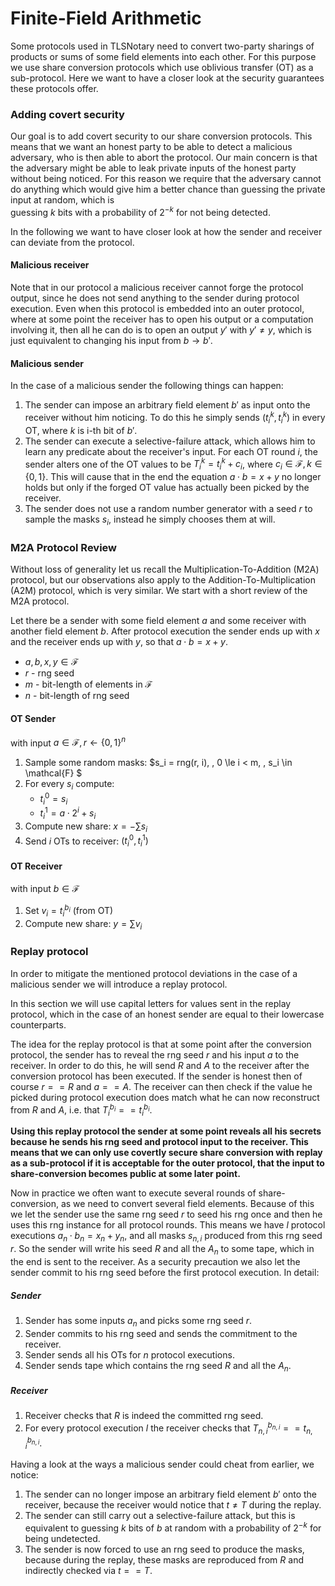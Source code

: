# Finite-Field Arithmetic
Some protocols used in TLSNotary need to convert two-party sharings of products
or sums of some field elements into each other. For this purpose we use share
conversion protocols which use oblivious transfer (OT) as a sub-protocol. Here
we want to have a closer look at the security guarantees these protocols offer.

### Adding covert security
Our goal is to add covert security to our share conversion protocols. This
means that we want an honest party to be able to detect a malicious adversary,
who is then able to abort the protocol. Our main concern is that the adversary
might be able to leak private inputs of the honest party without being noticed.
For this reason we require that the adversary cannot do anything which would
give him a better chance than guessing the private input at random, which is  
guessing $k$ bits with a probability of $2^{-k}$ for not being detected.

In the following we want to have closer look at how the sender and receiver can
deviate from the protocol.

#### Malicious receiver
Note that in our protocol a malicious receiver cannot forge the protocol output,
since he does not send anything to the sender during protocol execution. Even
when this protocol is embedded into an outer protocol, where at some point the
receiver has to open his output or a computation involving it, then all he can
do is to open an output $y'$ with $y' \neq y$, which is just equivalent to
changing his input from $b \rightarrow b'$. 

#### Malicious sender
In the case of a malicious sender the following things can happen:

1. The sender can impose an arbitrary field element $b'$ as input onto the
   receiver without him noticing. To do this he simply sends $(t_i^k, t_i^k)$ in
   every OT, where $k$ is i-th bit of $b'$.
2. The sender can execute a selective-failure attack, which allows him to learn
   any predicate about the receiver's input. For each OT round $i$, the sender
   alters one of the OT values to be $T_i^k = t_i^k + c_i$, where $c_i \in
   \mathcal{F}, \, k \in \{0, 1\}$. This will cause that in the end the equation
   $a \cdot b = x + y$ no longer holds but only if the forged OT value has
   actually been picked by the receiver.
3. The sender does not use a random number generator with a seed $r$ to sample
   the masks $s_i$, instead he simply chooses them at will.

### M2A Protocol Review
Without loss of generality let us recall the Multiplication-To-Addition (M2A)
protocol, but our observations also apply to the Addition-To-Multiplication
(A2M) protocol, which is very similar. We start with a short review of the M2A
protocol.

Let there be a sender with some field element $a$ and some receiver with another
field element $b$. After protocol execution the sender ends up with $x$ and the
receiver ends up with $y$, so that $a \cdot b = x + y$.
- $a,b,x,y \in \mathcal{F}$
- $r$ - rng seed
- $m$ - bit-length of elements in $\mathcal{F}$
- $n$ - bit-length of rng seed

#### OT Sender
with input $a \in \mathcal{F}, \, r \leftarrow \{0, 1\}^n$

1. Sample some random masks: $s_i = rng(r, i), \, 0 \le i < m, \, s_i \in
   \mathcal{F} $
2. For every $s_i$ compute:
    - $t_i^0 = s_i$
    - $t_i^1 = a \cdot 2^i + s_i$
3. Compute new share: $x = - \sum s_i$
3. Send $i$ OTs to receiver: $(t_i^0, t_i^1)$

#### OT Receiver
with input $b \in \mathcal{F}$

1. Set $v_i = t_i^{b_i}$ (from OT)
2. Compute new share: $y = \sum v_i$

### Replay protocol
In order to mitigate the mentioned protocol deviations in the case of a malicious
sender we will introduce a replay protocol.

In this section we will use capital letters for values sent in the replay
protocol, which in the case of an honest sender are equal to their lowercase
counterparts.

The idea for the replay protocol is that at some point after the conversion
protocol, the sender has to reveal the rng seed $r$ and his input $a$ to the
receiver. In order to do this, he will send $R$ and $A$ to the receiver after
the conversion protocol has been executed. If the sender is honest then of
course $r == R$ and $a == A$. The receiver can then check if the value he picked
during protocol execution does match what he can now reconstruct from $R$ and
$A$, i.e. that $T_i^{b_i} == t_i^{b_i}$.

**Using this replay protocol the sender at some point reveals all his secrets
because he sends his rng seed and protocol input to the receiver. This means
that we can only use covertly secure share conversion with replay as a
sub-protocol if it is acceptable for the outer protocol, that the input to
share-conversion becomes public at some later point.**

Now in practice we often want to execute several rounds of share-conversion, as we
need to convert several field elements. Because of this we let the sender use
the same rng seed $r$ to seed his rng once and then he uses this rng instance
for all protocol rounds. This means we have $l$ protocol executions $a_n \cdot
b_n = x_n + y_n$, and all masks $s_{n, i}$ produced from this rng seed $r$.
So the sender will write his seed $R$ and all the $A_n$ to some tape, which in
the end is sent to the receiver. As a security precaution we also let the sender
commit to his rng seed before the first protocol execution. In detail:

##### Sender
1. Sender has some inputs $a_n$ and picks some rng seed $r$.
2. Sender commits to his rng seed and sends the commitment to the receiver.
3. Sender sends all his OTs for $n$ protocol executions.
4. Sender sends tape which contains the rng seed $R$ and all the $A_n$.

##### Receiver
1. Receiver checks that $R$ is indeed the committed rng seed.
2. For every protocol execution $l$ the receiver checks that $T_{n, i}^{b_{n,
   i}} == t_{n, i}^{b_{n, i}}$.

Having a look at the ways a malicious sender could cheat from earlier, we
notice:
1. The sender can no longer impose an arbitrary field element $b'$ onto the
   receiver, because the receiver would notice that $t \neq T$ during the replay.
2. The sender can still carry out a selective-failure attack, but this is
   equivalent to guessing $k$ bits of $b$ at random with a probability of
   $2^{-k}$ for being undetected.
3. The sender is now forced to use an rng seed to produce the masks, because
   during the replay, these masks are reproduced from $R$ and indirectly checked
   via $t == T$.

